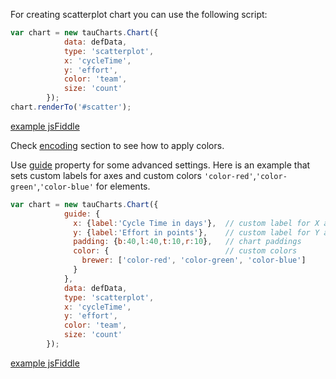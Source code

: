 For creating scatterplot chart you can use the following script:

```javascript
var chart = new tauCharts.Chart({
            data: defData,
            type: 'scatterplot',
            x: 'cycleTime',
            y: 'effort',
            color: 'team',
            size: 'count'
        });
chart.renderTo('#scatter');
```
[example jsFiddle](https://jsfiddle.net/taucharts/6LzefLo4/)

Check [encoding](../advanced/encoding.md#custom-colors-for-encoding-color-value#custom-colors-for-encoding-color-value) section to see how to apply colors.

Use [guide](guide.md) property for some advanced  settings. Here is an example that sets custom labels for axes and custom colors `'color-red'`,`'color-green'`,`'color-blue'` for elements.

```javascript
var chart = new tauCharts.Chart({
            guide: {
              x: {label:'Cycle Time in days'},  // custom label for X axis
              y: {label:'Effort in points'},    // custom label for Y axis
              padding: {b:40,l:40,t:10,r:10},   // chart paddings
              color: {                          // custom colors
                brewer: ['color-red', 'color-green', 'color-blue']
              }
            },
            data: defData,
            type: 'scatterplot',
            x: 'cycleTime',
            y: 'effort',
            color: 'team',
            size: 'count'
        });
```

[example jsFiddle](https://jsfiddle.net/taucharts/bk5Lj66y/)
